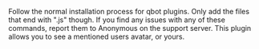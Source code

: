 Follow the normal installation process for qbot plugins. Only add the files that end with ".js" though. If you find any issues with any of these commands, report them to Anonymous on the support server. This plugin allows you to see a mentioned users avatar, or yours.
